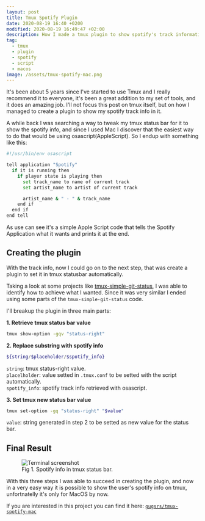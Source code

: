 ```yaml
---
layout: post
title: Tmux Spotify Plugin
date: 2020-08-19 16:40 +0200
modified: 2020-08-19 16:49:47 +02:00
description: How I made a tmux plugin to show spotify's track information.
tag:
  - tmux
  - plugin
  - spotify
  - script
  - macos
image: /assets/tmux-spotify-mac.png
---
```


It's been about 5 years since I've started to use Tmux and I really recommend it to everyone, it's been a great addition to my set of tools, and it does an amazing job.
I'll not focus this post on tmux itself, but on how I managed to create a plugin to show my spotify track info in it.

A while back I was searching a way to tweak my tmux status bar for it to show the spotify info, and since I used Mac I discover that the easiest way to do that would be using osascript(AppleScript).
So I endup with something like this:

```bash
#!/usr/bin/env osascript

tell application "Spotify"
  if it is running then
    if player state is playing then
      set track_name to name of current track
      set artist_name to artist of current track

      artist_name & " - " & track_name
    end if
  end if
end tell
```

As use can see it's a simple Apple Script code that tells the Spotify Application what it wants and prints it at the end.

## Creating the plugin
With the track info, now I could go on to the next step, that was create a plugin to set it in tmux statusbar automatically.

Taking a look at some projects like [tmux-simple-git-status](https://github.com/kristijanhusak/tmux-simple-git-status), I was able to identify how to achieve what I wanted. Since it was very similar I ended using some parts of the `tmux-simple-git-status` code.

I'll breakup the plugin in three main parts:

**1. Retrieve tmux status bar value**

```bash
tmux show-option -gqv "status-right"
```

**2. Replace substring with spotify info**
```bash
${string/$placeholder/$spotify_info}
```
`string`: tmux status-right value.<br>
`placelholder`: value setted in `.tmux.conf` to be setted with the script automatically.<br>
`spotify_info`: spotify track info retrieved with osascript.<br>


**3. Set tmux new status bar value**

```bash
tmux set-option -gq "status-right" "$value"
```
`value`: string generated in step 2 to be setted as new value for the status bar.<br>


## Final Result
<figure>
	<img src="{{ page.image }}" alt="Terminal screenshot">
	<figcaption>Fig 1. Spotify info in tmux status bar.</figcaption>
</figure>

With this three steps I was able to succeed in creating the plugin, and now in a very easy way it is possible to show the user's spotify info on tmux, unfortnatelly it's only for MacOS by now.

If you are interested in this project you can find it here: [`gugsrs/tmux-spotify-mac`](https://github.com/gugsrs/tmux-spotify-mac)
